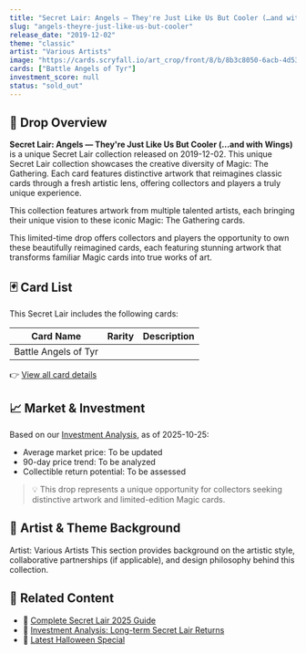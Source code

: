 ```yaml
---
title: "Secret Lair: Angels — They're Just Like Us But Cooler (…and with Wings)"
slug: "angels-theyre-just-like-us-but-cooler"
release_date: "2019-12-02"
theme: "classic"
artist: "Various Artists"
image: "https://cards.scryfall.io/art_crop/front/8/b/8b3c8050-6acb-4d53-ba46-646ca88d4eb6.jpg?1749164756"
cards: ["Battle Angels of Tyr"]
investment_score: null
status: "sold_out"
---
```


## 💠 Drop Overview
**Secret Lair: Angels — They're Just Like Us But Cooler (…and with Wings)** is a unique Secret Lair collection released on 2019-12-02. This unique Secret Lair collection showcases the creative diversity of Magic: The Gathering. Each card features distinctive artwork that reimagines classic cards through a fresh artistic lens, offering collectors and players a truly unique experience.

This collection features artwork from multiple talented artists, each bringing their unique vision to these iconic Magic: The Gathering cards.

This limited-time drop offers collectors and players the opportunity to own these beautifully reimagined cards, each featuring stunning artwork that transforms familiar Magic cards into true works of art.

## 🃏 Card List
This Secret Lair includes the following cards:

| Card Name | Rarity | Description |
|-----------|---------|-------------|
| Battle Angels of Tyr |  |  |

👉 [View all card details](/cards?drop=angels-theyre-just-like-us-but-cooler)

## 📈 Market & Investment
Based on our [Investment Analysis](/investment/angels-theyre-just-like-us-but-cooler), as of 2025-10-25:
- Average market price: To be updated
- 90-day price trend: To be analyzed
- Collectible return potential: To be assessed

> 💡 This drop represents a unique opportunity for collectors seeking distinctive artwork and limited-edition Magic cards.

## 🎨 Artist & Theme Background
Artist: Various Artists
This section provides background on the artistic style, collaborative partnerships (if applicable), and design philosophy behind this collection.

## 🔗 Related Content
- 📰 [Complete Secret Lair 2025 Guide](/news/secret-lair-2025-complete-guide)
- 💼 [Investment Analysis: Long-term Secret Lair Returns](/investment)
- 🎃 [Latest Halloween Special](/drops/secret-scare-superdrop-2025)